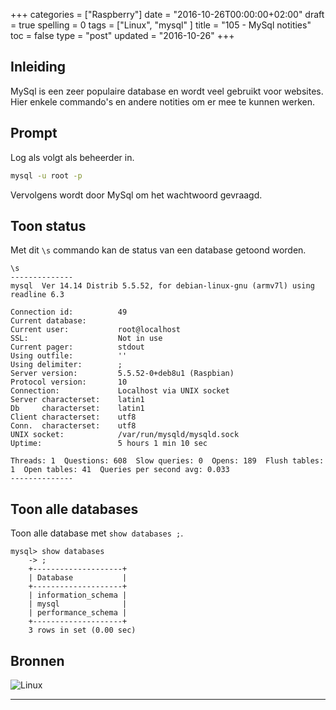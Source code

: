 +++
categories = ["Raspberry"]
date = "2016-10-26T00:00:00+02:00"
draft = true
spelling = 0
tags = ["Linux", "mysql" ]
title = "105 - MySql notities"
toc = false
type = "post"
updated = "2016-10-26"
+++

## Inleiding
MySql is een zeer populaire database en wordt veel gebruikt voor websites. Hier
enkele commando's en andere notities om er mee te kunnen werken.

## Prompt
Log als volgt als beheerder in.
```bash
mysql -u root -p
```
Vervolgens wordt door MySql om het wachtwoord gevraagd. 


## Toon status
Met dit `\s` commando kan de status van een database getoond worden.
```mysql
\s
--------------
mysql  Ver 14.14 Distrib 5.5.52, for debian-linux-gnu (armv7l) using readline 6.3

Connection id:          49
Current database:
Current user:           root@localhost
SSL:                    Not in use
Current pager:          stdout
Using outfile:          ''
Using delimiter:        ;
Server version:         5.5.52-0+deb8u1 (Raspbian)
Protocol version:       10
Connection:             Localhost via UNIX socket
Server characterset:    latin1
Db     characterset:    latin1
Client characterset:    utf8
Conn.  characterset:    utf8
UNIX socket:            /var/run/mysqld/mysqld.sock
Uptime:                 5 hours 1 min 10 sec

Threads: 1  Questions: 608  Slow queries: 0  Opens: 189  Flush tables: 1  Open tables: 41  Queries per second avg: 0.033
--------------
```


## Toon alle databases
Toon alle database met `show databases ;`. 
```mysql
mysql> show databases
    -> ;
    +--------------------+
    | Database           |
    +--------------------+
    | information_schema |
    | mysql              |
    | performance_schema |
    +--------------------+
    3 rows in set (0.00 sec)
```


## Bronnen


![Linux](/img/logo_linux.jpg)

* * *

